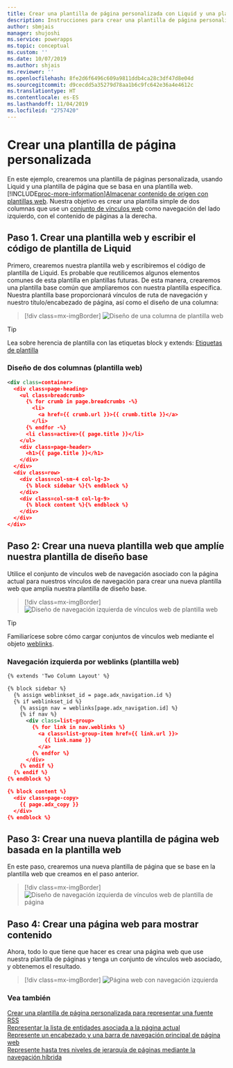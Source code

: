 ```yaml
---
title: Crear una plantilla de página personalizada con Liquid y una plantilla de página web para un portal | MicrosoftDocs
description: Instrucciones para crear una plantilla de página personalizada con operadores de Liquid.
author: sbmjais
manager: shujoshi
ms.service: powerapps
ms.topic: conceptual
ms.custom: ''
ms.date: 10/07/2019
ms.author: shjais
ms.reviewer: ''
ms.openlocfilehash: 8fe2d6f6496c609a9811ddb4ca28c3df47d8e04d
ms.sourcegitcommit: d9cecdd5a35279d78aa1b6c9fc642e36a4e4612c
ms.translationtype: HT
ms.contentlocale: es-ES
ms.lasthandoff: 11/04/2019
ms.locfileid: "2757420"
---
```

# <a name="create-a-custom-page-template"></a>Crear una plantilla de página personalizada

En este ejemplo, crearemos una plantilla de páginas personalizada, usando Liquid y una plantilla de página que se basa en una plantilla web. [!INCLUDE[proc-more-information](../../../includes/proc-more-information.md)][Almacenar contenido de origen con plantillas web](store-content-web-templates.md). Nuestra objetivo es crear una plantilla simple de dos columnas que use un [conjunto de vínculos web](../configure/manage-web-links.md) como navegación del lado izquierdo, con el contenido de páginas a la derecha. 

## <a name="step-1-create-a-web-template-and-write-the-liquid-template-code"></a>Paso 1. Crear una plantilla web y escribir el código de plantilla de Liquid

Primero, crearemos nuestra plantilla web y escribiremos el código de plantilla de Liquid. Es probable que reutilicemos algunos elementos comunes de esta plantilla en plantillas futuras. De esta manera, crearemos una plantilla base común que ampliaremos con nuestra plantilla específica. Nuestra plantilla base proporcionará vínculos de ruta de navegación y nuestro título/encabezado de página, así como el diseño de una columna:

> [!div class=mx-imgBorder]
![Diseño de una columna de plantilla web](../media/web-template-two-column-layout.png "Diseño de una columna de plantilla web")

> [!TIP]
> Lea sobre herencia de plantilla con las etiquetas block y extends: [Etiquetas de plantilla](template-tags.md#extends)

### <a name="two-column-layout-web-template"></a>Diseño de dos columnas (plantilla web)

```xml
<div class=container>
  <div class=page-heading>
    <ul class=breadcrumb>
      {% for crumb in page.breadcrumbs -%}
        <li>
          <a href={{ crumb.url }}>{{ crumb.title }}</a>
        </li>
      {% endfor -%}
      <li class=active>{{ page.title }}</li>
    </ul>
    <div class=page-header>
      <h1>{{ page.title }}</h1>
    </div>
  </div>
  <div class=row>
    <div class=col-sm-4 col-lg-3>
      {% block sidebar %}{% endblock %}
    </div>
    <div class=col-sm-8 col-lg-9>
      {% block content %}{% endblock %}
    </div>
  </div>
</div>
```

## <a name="step-2-create-a-new-web-template-that-extends-our-base-layout-template"></a>Paso 2: Crear una nueva plantilla web que amplíe nuestra plantilla de diseño base

Utilice el conjunto de vínculos web de navegación asociado con la página actual para nuestros vínculos de navegación para crear una nueva plantilla web que amplía nuestra plantilla de diseño base.

> [!div class=mx-imgBorder]
![Diseño de navegación izquierda de vínculos web de plantilla web](../media/web-template-weblinks-left-navigation-layout.png "Diseño de navegación izquierda de vínculos web de plantilla web")  

> [!TIP]
> Familiarícese sobre cómo cargar conjuntos de vínculos web mediante el objeto [weblinks](liquid-objects.md#weblinks).

### <a name="weblinks-left-navigation-web-template"></a>Navegación izquierda por weblinks (plantilla web)

```xml
{% extends 'Two Column Layout' %}

{% block sidebar %}
  {% assign weblinkset_id = page.adx_navigation.id %}
  {% if weblinkset_id %}
    {% assign nav = weblinks[page.adx_navigation.id] %}
    {% if nav %}
      <div class=list-group>
        {% for link in nav.weblinks %}
          <a class=list-group-item href={{ link.url }}>
            {{ link.name }}
          </a>
        {% endfor %}
      </div>
    {% endif %}
  {% endif %}
{% endblock %}

{% block content %}
  <div class=page-copy>
    {{ page.adx_copy }}
  </div>
{% endblock %}
```

## <a name="step-3-create-a-new-page-template-based-on-the-web-template"></a>Paso 3: Crear una nueva plantilla de página web basada en la plantilla web

En este paso, crearemos una nueva plantilla de página que se base en la plantilla web que creamos en el paso anterior.

> [!div class=mx-imgBorder]
![Diseño de navegación izquierda de vínculos web de plantilla de página](../media/page-template-weblinks-left-navigation-layout.png "Diseño de navegación izquierda de vínculos web de plantilla de página")  

## <a name="step-4-create-a-web-page-to-display-content"></a>Paso 4: Crear una página web para mostrar contenido

Ahora, todo lo que tiene que hacer es crear una página web que use nuestra plantilla de páginas y tenga un conjunto de vínculos web asociado, y obtenemos el resultado.

> [!div class=mx-imgBorder]
![Página web con navegación izquierda](../media/web-page-left-navigation.png "Página web con navegación izquierda")  

### <a name="see-also"></a>Vea también

[Crear una plantilla de página personalizada para representar una fuente RSS](render-rss-custom-page-template.md)  
[Representar la lista de entidades asociada a la página actual](render-entity-list-current-page.md)  
[Represente un encabezado y una barra de navegación principal de página web](render-site-header-primary-navigation.md)  
[Represente hasta tres niveles de jerarquía de páginas mediante la navegación híbrida](hybrid-navigation-render-page-hierachy.md)  

